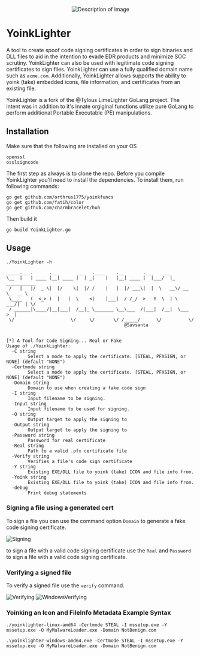 <p align="center">
  <img src="Screenshots/YoinkCity.gif" alt="Description of image">
</p>

# YoinkLighter

A tool to create spoof code signing certificates in order to sign binaries and DLL files to aid in the intention to evade EDR products and minimize SOC scrutiny. 
YoinkLighter can also be used with legitimate code signing certificates to sign files. 
YoinkLighter can use a fully qualified domain name such as `acme.com`.
Additionally, YoinkLighter allows supports the ability to yoink (take) embedded icons, file information, and certificates from an existing file.

YoinkLighter is a fork of the @Tylous LimeLighter GoLang project.
The intent was in addition to it's innate orgiginal functions utilize pure GoLang to perform additional Portable Executable (PE) manipulations. 

## Installation
Make sure that the following are installed on your OS 

```
openssl
osslsigncode
```

The first step as always is to clone the repo. Before you compile YoinkLighter you'll need to install the dependencies. To install them, run following commands:
```
go get github.com/orthrus1775/yoinkfuncs
go get github.com/fatih/color
go get github.com/charmbracelet/huh

```

Then build it

```
go build YoinkLighter.go
```




## Usage

```
./YoinkLighter -h       

_____.___.      .__        __   .____    .__       .__     __                
\__  |   | ____ |__| ____ |  | _|    |   |__| ____ |  |___/  |_  ___________ 
 /   |   |/  _ \|  |/    \|  |/ /    |   |  |/ ___\|  |  \   __\/ __ \_  __ \
 \____   (  <_> )  |   |  \    <|    |___|  / /_/  >   Y  \  | \  ___/|  | \/
 / ______|\____/|__|___|  /__|_ \_______ \__\___  /|___|  /__|  \___  >__|   
 \/                     \/     \/       \/ /_____/      \/          \/                                                               
                                            @Savsanta


[*] A Tool for Code Signing... Real or Fake
Usage of ./YoinkLighter:
  -C string
        Select a mode to apply the certificate. [STEAL, PFXSIGN, or NONE] (default "NONE")
  -Certmode string
        Select a mode to apply the certificate. [STEAL, PFXSIGN, or NONE] (default "NONE")
  -Domain string
        Domain to use when creating a fake code sign
  -I string
        Input filename to be signing.
  -Input string
        Input filename to be used for signing.
  -O string
        Output target to apply the signing to
  -Output string
        Output target to apply the signing to
  -Password string
        Password for real certificate
  -Real string
        Path to a valid .pfx certificate file
  -Verify string
        Verifies a file's code sign certificate
  -Y string
        Existing EXE/DLL file to yoink (take) ICON and file info from.
  -Yoink string
        Existing EXE/DLL file to yoink (take) ICON and file info from.
  -debug
        Print debug statements

```

### Signing a file using a generated cert
To sign a file you can use the command option `Domain` to generate a fake code signing certificate.

![Signing](Screenshots/Signing.png)

to sign a file with a valid code signing certificate use the `Real` and `Password` to sign a file with a valid code signing certificate.

### Verifying a signed file
To verify a signed file use the `verify` command.

![Verifying](Screenshots/Verifing.png)
![WindowsVerifying](Screenshots/WindowsVerifying.png)


### Yoinking an Icon and FileInfo Metadata Example Syntax
`./yoinklighter-linux-amd64 -Certmode STEAL -I mssetup.exe -Y mssetup.exe -O MyMalwareLoader.exe -Domain NotBenign.com`

`.\yoinklighter-windows-amd64.exe -Certmode STEAL -I mssetup.exe -Y mssetup.exe -O MyMalwareLoader.exe -Domain NotBenign.com`

##
